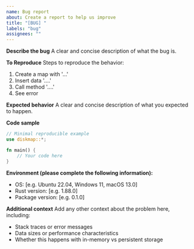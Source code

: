 ```yaml
---
name: Bug report
about: Create a report to help us improve
title: "[BUG] "
labels: "bug"
assignees: ""
---
```


**Describe the bug**
A clear and concise description of what the bug is.

**To Reproduce**
Steps to reproduce the behavior:

1. Create a map with '...'
2. Insert data '....'
3. Call method '....'
4. See error

**Expected behavior**
A clear and concise description of what you expected to happen.

**Code sample**

```rust
// Minimal reproducible example
use diskmap::*;

fn main() {
    // Your code here
}
```

**Environment (please complete the following information):**

- OS: [e.g. Ubuntu 22.04, Windows 11, macOS 13.0]
- Rust version: [e.g. 1.88.0]
- Package version: [e.g. 0.1.0]

**Additional context**
Add any other context about the problem here, including:

- Stack traces or error messages
- Data sizes or performance characteristics
- Whether this happens with in-memory vs persistent storage

